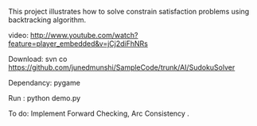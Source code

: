This project illustrates how to solve constrain satisfaction problems using backtracking algorithm. 


video:
http://www.youtube.com/watch?feature=player_embedded&v=jCj2diFhNRs

Download:
svn co https://github.com/junedmunshi/SampleCode/trunk/AI/SudokuSolver


Dependancy:
pygame

Run :
python demo.py

To do:
Implement Forward Checking, Arc Consistency .
